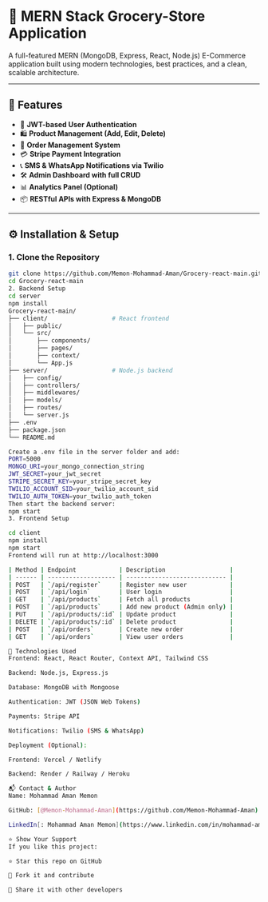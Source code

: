 # 🧩 MERN Stack Grocery-Store Application

A full-featured MERN (MongoDB, Express, React, Node.js) E-Commerce application built using modern technologies, best practices, and a clean, scalable architecture.

---

## 🚀 Features

- 🔐 **JWT-based User Authentication**
- 🛍️ **Product Management (Add, Edit, Delete)**
- 🧾 **Order Management System**
- 💳 **Stripe Payment Integration**
- 📞 **SMS & WhatsApp Notifications via Twilio**
- 🛠️ **Admin Dashboard with full CRUD**
- 📊 **Analytics Panel (Optional)**
- 📦 **RESTful APIs with Express & MongoDB**

---



## ⚙️ Installation & Setup

### 1. Clone the Repository

```bash
git clone https://github.com/Memon-Mohammad-Aman/Grocery-react-main.git
cd Grocery-react-main
2. Backend Setup
cd server
npm install
Grocery-react-main/
├── client/                  # React frontend
│   ├── public/
│   └── src/
│       ├── components/
│       ├── pages/
│       ├── context/
│       └── App.js
├── server/                  # Node.js backend
│   ├── config/
│   ├── controllers/
│   ├── middlewares/
│   ├── models/
│   ├── routes/
│   └── server.js
├── .env
├── package.json
└── README.md

Create a .env file in the server folder and add:
PORT=5000
MONGO_URI=your_mongo_connection_string
JWT_SECRET=your_jwt_secret
STRIPE_SECRET_KEY=your_stripe_secret_key
TWILIO_ACCOUNT_SID=your_twilio_account_sid
TWILIO_AUTH_TOKEN=your_twilio_auth_token
Then start the backend server:
npm start
3. Frontend Setup

cd client
npm install
npm start
Frontend will run at http://localhost:3000

| Method | Endpoint            | Description                  |
| ------ | ------------------- | ---------------------------- |
| POST   | `/api/register`     | Register new user            |
| POST   | `/api/login`        | User login                   |
| GET    | `/api/products`     | Fetch all products           |
| POST   | `/api/products`     | Add new product (Admin only) |
| PUT    | `/api/products/:id` | Update product               |
| DELETE | `/api/products/:id` | Delete product               |
| POST   | `/api/orders`       | Create new order             |
| GET    | `/api/orders`       | View user orders             |

🧰 Technologies Used
Frontend: React, React Router, Context API, Tailwind CSS

Backend: Node.js, Express.js

Database: MongoDB with Mongoose

Authentication: JWT (JSON Web Tokens)

Payments: Stripe API

Notifications: Twilio (SMS & WhatsApp)

Deployment (Optional):

Frontend: Vercel / Netlify

Backend: Render / Railway / Heroku

📬 Contact & Author
Name: Mohammad Aman Memon

GitHub: [@Memon-Mohammad-Aman](https://github.com/Memon-Mohammad-Aman)

LinkedIn[: Mohammad Aman Memon](https://www.linkedin.com/in/mohammad-aman-memon/)

⭐️ Show Your Support
If you like this project:

⭐️ Star this repo on GitHub

🍴 Fork it and contribute

📢 Share it with other developers



